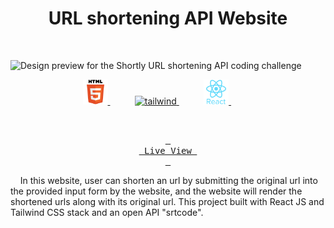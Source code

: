 <h1 align="center">URL shortening API Website</h1><br/>

![Design preview for the Shortly URL shortening API coding challenge](./design/desktop-preview.jpg)

<p align="center">
<a href="https://www.w3.org/html/" target="_blank" rel="noreferrer"> <img src="https://raw.githubusercontent.com/devicons/devicon/master/icons/html5/html5-original-wordmark.svg" alt="html5" width="40" height="40"/> </a> &nbsp;   &nbsp;   &nbsp;   &nbsp;   &nbsp;
<a href="https://tailwindcss.com/" target="_blank" rel="noreferrer"> <img src="https://www.vectorlogo.zone/logos/tailwindcss/tailwindcss-icon.svg" alt="tailwind" width="40" height="40"/> </a> <space /> &nbsp;   &nbsp;   &nbsp;   &nbsp;   &nbsp;
<a href="https://reactjs.org/" target="_blank" rel="noreferrer"> <img src="https://raw.githubusercontent.com/devicons/devicon/master/icons/react/react-original-wordmark.svg" alt="react" width="40" height="40" /> </a> &nbsp;   &nbsp;   &nbsp;   &nbsp;   &nbsp;
</p>
<div align = center>

<br>

[<kbd> <br> Live View <br> </kbd>][KBD]


</div>


&nbsp;   &nbsp; In this website, user can shorten an url by submitting the original url into the provided input form by the website, and the website will render the shortened urls along with its original url. This project built with React JS and Tailwind CSS stack and an open API "srtcode".

<!---------------------------------------------------------------------------->

[KBD]: https://revin-url-shortening-app.netlify.app

<!---------------------------------[ Badges ]---------------------------------->
